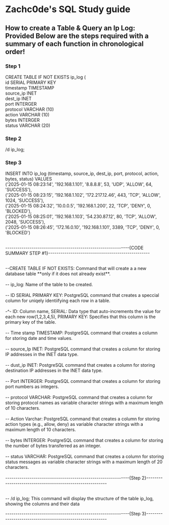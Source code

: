 <h1> Zachc0de's SQL Study guide </h1>

<h2> How to create a Table & Query an Ip Log:
<BR><P2>Provided Below are the steps required with a summary of each function in chronological order! </P2></h2>

<h3>Step 1</h3>

<P1>CREATE TABLE IF NOT EXISTS ip_log ( <br>
id SERIAL PRIMARY KEY<BR>
timestamp TIMESTAMP  
source_ip INET <BR>
dest_ip INET <BR>
port INTERGER<BR>
protocol VARCHAR (10)<BR>
action VARCHAR (10)<BR>
bytes INTERGER <BR>
status VARCHAR (20) <BR>

<h3> Step 2</h3> 
<p1> /d ip_log; </p1> 
<Br>

<h3> Step 3</h4>
<p1>INSERT INTO ip_log (timestamp, source_ip, dest_ip, port, protocol, action, bytes, status) VALUES<br>
('2025-01-15 08:23:14', '192.168.1.101', '8.8.8.8', 53, 'UDP', 'ALLOW', 64, 'SUCCESS'),<br>
('2025-01-15 08:23:15', '192.168.1.102', '172.217.12.46', 443, 'TCP', 'ALLOW', 1024, 'SUCCESS'),<br>
('2025-01-15 08:24:32', '10.0.0.5', '192.168.1.200', 22, 'TCP', 'DENY', 0, 'BLOCKED'),<br>
('2025-01-15 08:25:01', '192.168.1.103', '54.230.87.12', 80, 'TCP', 'ALLOW', 2048, 'SUCCESS'),<br>
('2025-01-15 08:26:45', '172.16.0.10', '192.168.1.101', 3389, 'TCP', 'DENY', 0, 'BLOCKED')<br>
</p1>
<br>

-------------------------------------------------------------{CODE SUMMARY STEP #1}--------------------------------------------------
  
</P1>
<br>
<p2> --CREATE TABLE IF NOT EXISTS: Command that will create a a new database table **only if it does not already exist**.<BR><BR>
-- ip_log: Name of the table to be created.<BR><BR>
-- ID SERIAL PRIMARY KEY: PostgreSQL command that creates a speccial column for uniqely identiifying each row in a table. 
  <BR> <BR> -^- ID: Column name, SERIAL: Data type that auto-increments the value for each new row(1,2,3,4,5),
   PRIMARY KEY: Specifies that this column is the primary key of the table.
  <BR><BR>
  -- Time stamp TIMESTAMP: PostgreSQL command that creates a column for storing date and time values.<BR><BR>
  -- source_Ip INET: PostgreSQL command that creates a column for storing IP addresses in the INET data type.<BR><BR>
  -- dust_ip INET: PostgreSQL command that creates a column for storing destination IP addresses in the INET data type.<BR><BR>
  -- Port INTERGER: PostgreSQL command that creates a column for storing port numbers as integers.<BR><BR>
  -- protocol VARCHAR: PostgreSQL command that creates a column for storing protocol names as variable character strings with a maximum length of 10 characters.<BR><BR>
  -- Action Varchar: PostgreSQL command that creates a column for storing action types (e.g., allow, deny) as variable character strings with a maximum length of 10 characters.<BR><BR>
  -- bytes INTERGER: PostgreSQL command that creates a column for storing the number of bytes transferred as an integer.<BR><BR>
  -- status VARCHAR: PostgreSQL command that creates a column for storing status messages as variable character strings with a maximum length of 20 characters.<BR><BR>
  -------------------------------------------------------------{Step 2}----------------------------------------------------------<BR><BR>
  
  -- /d ip_log; This command will display the structure of the table ip_log, showing the columns and their data <BR>
  
  -------------------------------------------------------------{Step 3}----------------------------------------------------------<BR><BR>

  
  
  
  
  



  




</p2>
